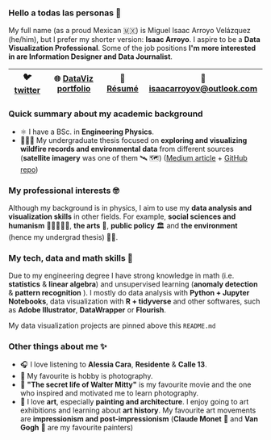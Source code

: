 ### Hello a todas las personas 👋

My full name (as a proud Mexican 🇲🇽) is Miguel Isaac Arroyo Velázquez (he/him), but I prefer my shorter version: **Isaac Arroyo**. I aspire to be a **Data Visualization Professional**. Some of the job positions **I'm more interested in are Information Designer and Data Journalist**.

| 🐦 [twitter](https://www.twitter.com/unisaacarroyov/) | 🌐 [DataViz portfolio](https://unisaacarroyov.myportfolio.com) | 📄 [Résumé](https://github.com/isaacarroyov/isaacarroyov/blob/main/Resume_Isaac_Arroyo.pdf) |📧 isaacarroyov@outlook.com | 
|---|---|---|---|

### Quick summary about my academic background
- ⚛️ I have a BSc. in **Engineering Physics**. 
- 🌳🔥🌳 My undergraduate thesis focused on **exploring and visualizing wildfire records and environmental data** from different sources (**satellite imagery** was one of them 🛰️ 🗺️) ([Medium article](https://towardsdatascience.com/data-exploration-google-earth-engine-as-my-undergrad-thesis-531ac794dc9b) + [GitHub repo](https://github.com/isaacarroyov/thesis_undergrad))

### My professional interests 🤓
Although my background is in physics, I aim to use my **data analysis and visualization skills** in other fields. For example, **social sciences and humanism** 🧑‍🤝‍🧑👬👭, **the arts** 🎨, **public policy** 🏛️ and **the environment** (hence my undergrad thesis) 🌱🍃.

### My tech, data and math skills 📝
Due to my engineering degree I have strong knowledge in math (i.e. **statistics** & **linear algebra**) and unsupervised learning (**anomaly detection** & **pattern recognition** ). I mostly do data analysis with **Python + Jupyter Notebooks**, data visualization with **R + tidyverse** and other softwares, such as **Adobe Illustrator**, **DataWrapper** or **Flourish**.

My data visualization projects are pinned above this `README.md`

### Other things about me ✨
- 🎧 I love listening to **Alessia Cara**, **Residente** & **Calle 13**.
- 📸 My favourite is hobby is photography.
- 🎥 **"The secret life of Walter Mitty"** is my favourite movie and the one who inspired and motivated me to learn photography.
- 🎨 I love **art**, especially **painting and architecture**. I enjoy going to art exhibitions and learning about **art history**. My favourite art movements are **impressionism and post-impressionism** (**Claude Monet** 🌷 and **Van Gogh** 🌻 are my favourite painters)

